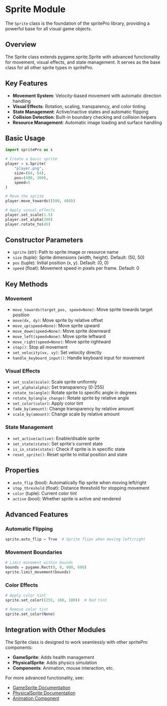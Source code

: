 # Sprite Module

The `Sprite` class is the foundation of the spritePro library, providing a powerful base for all visual game objects.

## Overview

The Sprite class extends pygame.sprite.Sprite with advanced functionality for movement, visual effects, and state management. It serves as the base class for all other sprite types in spritePro.

## Key Features

- **Movement System**: Velocity-based movement with automatic direction handling
- **Visual Effects**: Rotation, scaling, transparency, and color tinting
- **State Management**: Active/inactive states and automatic flipping
- **Collision Detection**: Built-in boundary checking and collision helpers
- **Resource Management**: Automatic image loading and surface handling

## Basic Usage

```python
import spritePro as s

# Create a basic sprite
player = s.Sprite(
    "player.png",
    size=(64, 64),
    pos=(400, 300),
    speed=5
)

# Move the sprite
player.move_towards((500, 400))

# Apply visual effects
player.set_scale(1.5)
player.set_alpha(200)
player.rotate_to(45)
```

## Constructor Parameters

- `sprite` (str): Path to sprite image or resource name
- `size` (tuple): Sprite dimensions (width, height). Default: (50, 50)
- `pos` (tuple): Initial position (x, y). Default: (0, 0)
- `speed` (float): Movement speed in pixels per frame. Default: 0

## Key Methods

### Movement
- `move_towards(target_pos, speed=None)`: Move sprite towards target position
- `move(dx, dy)`: Move sprite by relative offset
- `move_up(speed=None)`: Move sprite upward
- `move_down(speed=None)`: Move sprite downward
- `move_left(speed=None)`: Move sprite leftward
- `move_right(speed=None)`: Move sprite rightward
- `stop()`: Stop all movement
- `set_velocity(vx, vy)`: Set velocity directly
- `handle_keyboard_input()`: Handle keyboard input for movement

### Visual Effects
- `set_scale(scale)`: Scale sprite uniformly
- `set_alpha(alpha)`: Set transparency (0-255)
- `rotate_to(angle)`: Rotate sprite to specific angle in degrees
- `rotate_by(angle_change)`: Rotate sprite by relative angle
- `set_color(color)`: Apply color tint
- `fade_by(amount)`: Change transparency by relative amount
- `scale_by(amount)`: Change scale by relative amount

### State Management
- `set_active(active)`: Enable/disable sprite
- `set_state(state)`: Set sprite's current state
- `is_in_state(state)`: Check if sprite is in specific state
- `reset_sprite()`: Reset sprite to initial position and state

## Properties

- `auto_flip` (bool): Automatically flip sprite when moving left/right
- `stop_threshold` (float): Distance threshold for stopping movement
- `color` (tuple): Current color tint
- `active` (bool): Whether sprite is active and rendered

## Advanced Features

### Automatic Flipping
```python
sprite.auto_flip = True  # Sprite flips when moving left/right
```

### Movement Boundaries
```python
# Limit movement within bounds
bounds = pygame.Rect(0, 0, 800, 600)
sprite.limit_movement(bounds)
```

### Color Effects
```python
# Apply color tint
sprite.set_color((255, 100, 100))  # Red tint

# Remove color tint
sprite.set_color(None)
```

## Integration with Other Modules

The Sprite class is designed to work seamlessly with other spritePro components:

- **GameSprite**: Adds health management
- **PhysicalSprite**: Adds physics simulation
- **Components**: Animation, mouse interaction, etc.

For more advanced functionality, see:
- [GameSprite Documentation](gameSprite.md)
- [PhysicalSprite Documentation](physicSprite.md)
- [Animation Component](animation.md)